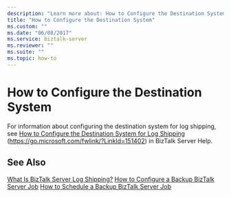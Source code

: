 ```yaml
---
description: "Learn more about: How to Configure the Destination System"
title: "How to Configure the Destination System"
ms.custom: ""
ms.date: "06/08/2017"
ms.service: biztalk-server
ms.reviewer: ""
ms.suite: ""
ms.topic: how-to
---
```

# How to Configure the Destination System
For information about configuring the destination system for log shipping, see [How to Configure the Destination System for Log Shipping](../core/how-to-configure-the-destination-system-for-log-shipping.md) (https://go.microsoft.com/fwlink/?LinkId=151402) in BizTalk Server Help.

## See Also
 [What Is BizTalk Server Log Shipping?](../technical-guides/what-is-biztalk-server-log-shipping.md)
 [How to Configure a Backup BizTalk Server Job](../technical-guides/how-to-configure-a-backup-biztalk-server-job.md)
 [How to Schedule a Backup BizTalk Server Job](../technical-guides/how-to-schedule-a-backup-biztalk-server-job.md)
